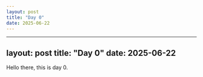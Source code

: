 ```yaml
---
layout: post
title: "Day 0"
date: 2025-06-22
---
```



---

layout: post
title: "Day 0"
date: 2025-06-22
---

Hello there, this is day 0.
